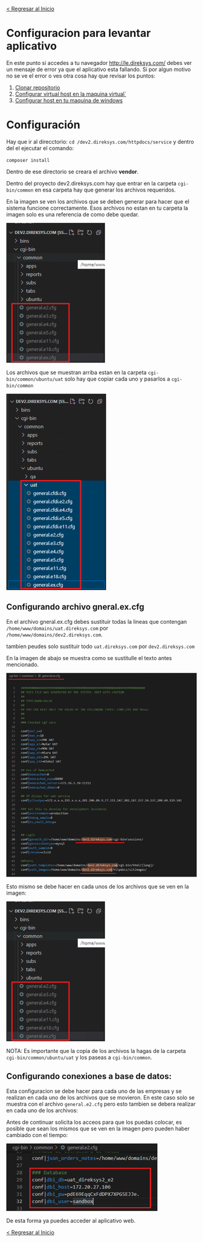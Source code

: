 [< Regresar al Inicio](./index.md)
# Configuracion para levantar aplicativo

En este punto si accedes a tu navegador http://le.direksys.com/ debes ver un mensaje de error ya que el aplicativo esta fallando. Si por algun motivo no se ve el error o ves otra cosa hay que revisar los puntos:

1. [Clonar repositorio](./clonar-repositorio.md)
2. [Configurar virtual host en la maquina virtual`](configurar-virtual-host-maquina-virtual.md)
3. [Configurar host en tu maquina de windows](configurar-host-maquina-windows.md)

# Configuración

Hay que ir al direcctorio: `cd /dev2.direksys.com/httpdocs/service` y dentro del el ejecutar el comando:

`composer install`

Dentro de ese directorio se creara el archivo **vendor**.


Dentro del proyecto dev2.direksys.com hay que entrar en la carpeta ``cgi-bin/common`` en esa carpeta hay que generar los archivos requeridos.

En la imagen se ven los archivos que se deben generar para hacer que el sistema funcione correctamente. Esos archivos no estan en tu carpeta la imagen solo es una referencia de como debe quedar.

![Imagen](./images/configuracion-aplicativo/1.png)

Los archivos que se muestran arriba estan en la carpeta ``cgi-bin/common/ubuntu/uat`` solo hay que copiar cada uno y pasarlos a ``cgi-bin/common``

![Imagen](./images/configuracion-aplicativo/2.png)


## Configurando archivo gneral.ex.cfg

En el archivo gneral.ex.cfg debes sustituir todas la lineas que contengan ``/home/www/domains/uat.direksys.com`` por ``/home/www/domains/dev2.direksys.com``.

tambien peudes solo sustituir todo ``uat.direksys.com`` por ``dev2.direksys.com``

En la imagen de abajo se muestra como se sustitulle el texto antes mencionado. 

![Imagen](./images/configuracion-aplicativo/3.png)

Esto mismo se debe hacer en cada unos de los archivos que se ven en la imagen:

![Imagen](./images/configuracion-aplicativo/1.png)

NOTA: Es importante que la copia de los archivos la hagas de la carpeta ``cgi-bin/common/ubuntu/uat`` y los paseas a ``cgi-bin/common``.


## Configurando conexiones a base de datos:

Esta configuracion se debe hacer para cada uno de las empresas y se realizan en cada uno de los archivos que se movieron. En este caso solo se muestra con el archivo ``general.e2.cfg`` pero esto tambien se debera realizar en cada uno de los archivos:

Antes de continuar solicita los acceos para que los puedas colocar, es posible que sean los mismos que se ven en la imagen pero pueden haber cambiado con el tiempo:

![Imagen](./images/configuracion-aplicativo/4.png)

De esta forma ya puedes acceder al aplicativo web.

[< Regresar al Inicio](./index.md)
